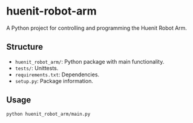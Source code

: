# huenit-robot-arm

A Python project for controlling and programming the Huenit Robot Arm.

## Structure

- `huenit_robot_arm/`: Python package with main functionality.
- `tests/`: Unittests.
- `requirements.txt`: Dependencies.
- `setup.py`: Package information.

## Usage

```bash
python huenit_robot_arm/main.py
```